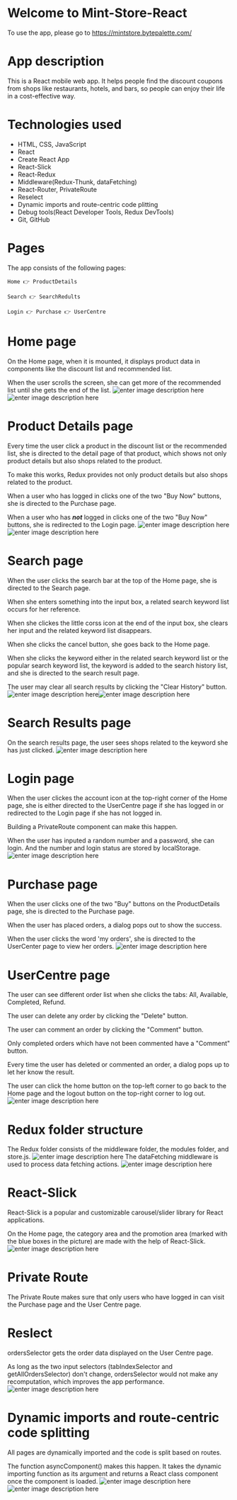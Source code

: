 # Welcome to Mint-Store-React

To use the app, please go to https://mintstore.bytepalette.com/

# App description

This is a React mobile web app. It helps people find the discount coupons from shops like restaurants, hotels, and bars, so people can enjoy their life in a cost-effective way.

# Technologies used

- HTML, CSS, JavaScript
- React
- Create React App
- React-Slick
- React-Redux
- Middleware(Redux-Thunk, dataFetching)
- React-Router, PrivateRoute
- Reselect
- Dynamic imports and route-centric code plitting
- Debug tools(React Developer Tools, Redux DevTools)
- Git, GitHub

# Pages

The app consists of the following pages:

    Home 👉 ProductDetails

    Search 👉 SearchRedults

    Login 👉 Purchase 👉 UserCentre

# Home page

On the Home page, when it is mounted, it displays product data in components like the discount list and recommended list.

When the user scrolls the screen, she can get more of the recommended list until she gets the end of the list.
![enter image description here](https://github.com/paintmr/mint-store-react/blob/main/App%20UI%20mockups/readMe%20description%20pictures/development-portfolio-mint-store-home1.png?raw=true)![enter image description here](https://github.com/paintmr/mint-store-react/blob/main/App%20UI%20mockups/readMe%20description%20pictures/development-portfolio-mint-store-home2.png?raw=true)

# Product Details page

Every time the user click a product in the discount list or the recommended list, she is directed to the detail page of that product, which shows not only product details but also shops related to the product.

To make this works, Redux provides not only product details but also shops related to the product.

When a user who has logged in clicks one of the two "Buy Now" buttons, she is directed to the Purchase page.

When a user who has **_not_** logged in clicks one of the two "Buy Now" buttons, she is redirected to the Login page.
![enter image description here](https://github.com/paintmr/mint-store-react/blob/main/App%20UI%20mockups/readMe%20description%20pictures/development-portfolio-mint-store-product-details1.png?raw=true)![enter image description here](https://github.com/paintmr/mint-store-react/blob/main/App%20UI%20mockups/readMe%20description%20pictures/development-portfolio-mint-store-product-details2.png?raw=true)

# Search page

When the user clicks the search bar at the top of the Home page, she is directed to the Search page.

When she enters something into the input box, a related search keyword list occurs for her reference.

When she clickes the little corss icon at the end of the input box, she clears her input and the related keyword list disappears.

When she clicks the cancel button, she goes back to the Home page.

When she clicks the keyword either in the related search keyword list or the popular search keyword list, the keyword is added to the search history list, and she is directed to the search result page.

The user may clear all search results by clicking the "Clear History" button.
![enter image description here](https://github.com/paintmr/mint-store-react/blob/main/App%20UI%20mockups/readMe%20description%20pictures/development-portfolio-mint-store-search1.png?raw=true)![enter image description here](https://github.com/paintmr/mint-store-react/blob/main/App%20UI%20mockups/readMe%20description%20pictures/development-portfolio-mint-store-search2.png?raw=true)

# Search Results page

On the search results page, the user sees shops related to the keyword she has just clicked.
![enter image description here](https://github.com/paintmr/mint-store-react/blob/main/App%20UI%20mockups/readMe%20description%20pictures/development-portfolio-mint-store-search-results.png?raw=true)

# Login page

When the user clickes the account icon at the top-right corner of the Home page, she is either directed to the UserCentre page if she has logged in or redirected to the Login page if she has not logged in.

Building a PrivateRoute component can make this happen.

When the user has inputed a random number and a password, she can login. And the number and login status are stored by localStorage.
![enter image description here](https://github.com/paintmr/mint-store-react/blob/main/App%20UI%20mockups/readMe%20description%20pictures/development-portfolio-mint-store-login.png?raw=true)

# Purchase page

When the user clicks one of the two "Buy" buttons on the ProductDetails page, she is directed to the Purchase page.

When the user has placed orders, a dialog pops out to show the success.

When the user clicks the word 'my orders', she is directed to the UserCenter page to view her orders.
![enter image description here](https://github.com/paintmr/mint-store-react/blob/main/App%20UI%20mockups/readMe%20description%20pictures/development-portfolio-mint-store-purchase.png?raw=true)

# UserCentre page

The user can see different order list when she clicks the tabs: All, Available, Completed, Refund.

The user can delete any order by clicking the "Delete" button.

The user can comment an order by clicking the "Comment" button.

Only completed orders which have not been commented have a "Comment" button.

Every time the user has deleted or commented an order, a dialog pops up to let her know the result.

The user can click the home button on the top-left corner to go back to the Home page and the logout button on the top-right corner to log out.
![enter image description here](https://github.com/paintmr/mint-store-react/blob/main/App%20UI%20mockups/readMe%20description%20pictures/development-portfolio-mint-store-user-centre.png?raw=true)

# Redux folder structure

The Redux folder consists of the middleware folder, the modules folder, and store.js.
![enter image description here](https://github.com/paintmr/mint-store-react/blob/main/App%20UI%20mockups/readMe%20description%20pictures/development-portfolio-mint-store-redux.png?raw=true)
The dataFetching middleware is used to process data fetching actions.
![enter image description here](https://github.com/paintmr/mint-store-react/blob/main/App%20UI%20mockups/readMe%20description%20pictures/development-portfolio-mint-store-middleware-data-fetching.png?raw=true)

# React-Slick

React-Slick is a popular and customizable carousel/slider library for React applications.

On the Home page, the category area and the promotion area (marked with the blue boxes in the picture) are made with the help of React-Slick.
![enter image description here](https://github.com/paintmr/mint-store-react/blob/main/App%20UI%20mockups/readMe%20description%20pictures/development-portfolio-mint-store-react-slick.png?raw=true)

# Private Route

The Private Route makes sure that only users who have logged in can visit the Purchase page and the User Centre page.

# Reslect

ordersSelector gets the order data displayed on the User Centre page.

As long as the two input selectors (tabIndexSelector and getAllOrdersSelector) don't change, ordersSelector would not make any recomputation, which improves the app performance.
![enter image description here](https://github.com/paintmr/mint-store-react/blob/main/App%20UI%20mockups/readMe%20description%20pictures/development-portfolio-mint-store-reselect.png?raw=true)

# Dynamic imports and route-centric code splitting

All pages are dynamically imported and the code is split based on routes.

The function asyncComponent() makes this happen. It takes the dynamic importing function as its argument and returns a React class component once the component is loaded.
![enter image description here](https://github.com/paintmr/mint-store-react/blob/main/App%20UI%20mockups/readMe%20description%20pictures/development-portfolio-mint-store-dynamic-imports1.png?raw=true)![enter image description here](https://github.com/paintmr/mint-store-react/blob/main/App%20UI%20mockups/readMe%20description%20pictures/development-portfolio-mint-store-dynamic-imports2.png?raw=true)
